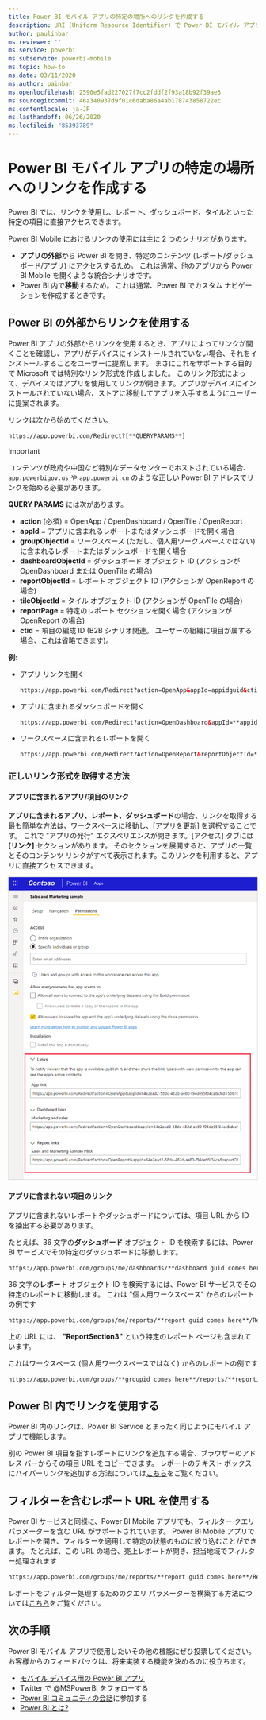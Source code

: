 ```yaml
---
title: Power BI モバイル アプリの特定の場所へのリンクを作成する
description: URI (Uniform Resource Identifier) で Power BI モバイル アプリの特定のダッシュボード、タイル、またはレポートへのディープ リンクを作成する方法について説明します。
author: paulinbar
ms.reviewer: ''
ms.service: powerbi
ms.subservice: powerbi-mobile
ms.topic: how-to
ms.date: 03/11/2020
ms.author: painbar
ms.openlocfilehash: 2590e5fad227027f7cc2fddf2f93a18b92f39ae3
ms.sourcegitcommit: 46a340937d9f01c6daba86a4ab178743858722ec
ms.contentlocale: ja-JP
ms.lasthandoff: 06/26/2020
ms.locfileid: "85393789"
---
```

# <a name="create-a-link-to-a-specific-location-in-the-power-bi-mobile-apps"></a>Power BI モバイル アプリの特定の場所へのリンクを作成する
Power BI では、リンクを使用し、レポート、ダッシュボード、タイルといった特定の項目に直接アクセスできます。

Power BI Mobile におけるリンクの使用には主に 2 つのシナリオがあります。 

* **アプリの外部**から Power BI を開き、特定のコンテンツ (レポート/ダッシュボード/アプリ) にアクセスするため。 これは通常、他のアプリから Power BI Mobile を開くような統合シナリオです。 
* Power BI 内で**移動**するため。 これは通常、Power BI でカスタム ナビゲーションを作成するときです。


## <a name="use-links-from-outside-of-power-bi"></a>Power BI の外部からリンクを使用する
Power BI アプリの外部からリンクを使用するとき、アプリによってリンクが開くことを確認し、アプリがデバイスにインストールされていない場合、それをインストールすることをユーザーに提案します。 まさにこれをサポートする目的で Microsoft では特別なリンク形式を作成しました。 このリンク形式によって、デバイスではアプリを使用してリンクが開きます。アプリがデバイスにインストールされていない場合、ストアに移動してアプリを入手するようにユーザーに提案されます。

リンクは次から始めてください。  
```html
https://app.powerbi.com/Redirect?[**QUERYPARAMS**]
```

> [!IMPORTANT]
> コンテンツが政府や中国など特別なデータセンターでホストされている場合、`app.powerbigov.us` や `app.powerbi.cn` のような正しい Power BI アドレスでリンクを始める必要があります。   
>


**QUERY PARAMS** には次があります。
* **action** (必須) = OpenApp / OpenDashboard / OpenTile / OpenReport
* **appId** = アプリに含まれるレポートまたはダッシュボードを開く場合 
* **groupObjectId** = ワークスペース (ただし、個人用ワークスペースではない) に含まれるレポートまたはダッシュボードを開く場合
* **dashboardObjectId** = ダッシュボード オブジェクト ID (アクションが OpenDashboard または OpenTile の場合)
* **reportObjectId** = レポート オブジェクト ID (アクションが OpenReport の場合)
* **tileObjectId** = タイル オブジェクト ID (アクションが OpenTile の場合)
* **reportPage** = 特定のレポート セクションを開く場合 (アクションが OpenReport の場合)
* **ctid** = 項目の編成 ID (B2B シナリオ関連。 ユーザーの組織に項目が属する場合、これは省略できます)。

**例:**

* アプリ リンクを開く 
  ```html
  https://app.powerbi.com/Redirect?action=OpenApp&appId=appidguid&ctid=organizationid
  ```

* アプリに含まれるダッシュボードを開く 
  ```html
  https://app.powerbi.com/Redirect?action=OpenDashboard&appId=**appidguid**&dashboardObjectId=**dashboardidguid**&ctid=**organizationid**
  ```

* ワークスペースに含まれるレポートを開く
  ```html
  https://app.powerbi.com/Redirect?Action=OpenReport&reportObjectId=**reportidguid**&groupObjectId=**groupidguid**&reportPage=**ReportSectionName**
  ```

### <a name="how-to-get-the-right-link-format"></a>正しいリンク形式を取得する方法

#### <a name="links-of-apps-and-items-in-app"></a>アプリに含まれるアプリ/項目のリンク

**アプリに含まれるアプリ、レポート、ダッシュボード**の場合、リンクを取得する最も簡単な方法は、ワークスペースに移動し、[アプリを更新] を選択することです。 これで "アプリの発行" エクスペリエンスが開きます。[アクセス] タブには **[リンク]** セクションがあります。 そのセクションを展開すると、アプリの一覧とそのコンテンツ リンクがすべて表示されます。このリンクを利用すると、アプリに直接アクセスできます。

![Power BI でアプリ リンクを発行する ](./media/mobile-apps-links/mobile-link-copy-app-links.png)

#### <a name="links-of-items-not-in-app"></a>アプリに含まれない項目のリンク 

アプリに含まれないレポートやダッシュボードについては、項目 URL から ID を抽出する必要があります。

たとえば、36 文字の**ダッシュボード** オブジェクト ID を検索するには、Power BI サービスでその特定のダッシュボードに移動します。 

```html
https://app.powerbi.com/groups/me/dashboards/**dashboard guid comes here**?ctid=**organization id comes here**`
```

36 文字の**レポート** オブジェクト ID を検索するには、Power BI サービスでその特定のレポートに移動します。
これは "個人用ワークスペース" からのレポートの例です

```html
https://app.powerbi.com/groups/me/reports/**report guid comes here**/ReportSection3?ctid=**organization id comes here**`
```
上の URL には、 **"ReportSection3"** という特定のレポート ページも含まれています。

これはワークスペース (個人用ワークスペースではなく) からのレポートの例です

```html
https://app.powerbi.com/groups/**groupid comes here**/reports/**reportid comes here**/ReportSection1?ctid=**organizationid comes here**
```

## <a name="use-links-inside-power-bi"></a>Power BI 内でリンクを使用する

Power BI 内のリンクは、Power BI Service とまったく同じようにモバイル アプリで機能します。

別の Power BI 項目を指すレポートにリンクを追加する場合、ブラウザーのアドレス バーからその項目 URL をコピーできます。 レポートのテキスト ボックスにハイパーリンクを追加する方法については[こちら](https://docs.microsoft.com/power-bi/service-add-hyperlink-to-text-box)をご覧ください。

## <a name="use-report-url-with-filter"></a>フィルターを含むレポート URL を使用する
Power BI サービスと同様に、Power BI Mobile アプリでも、フィルター クエリ パラメーターを含む URL がサポートされています。 Power BI Mobile アプリでレポートを開き、フィルターを適用して特定の状態のものに絞り込むことができます。 たとえば、この URL の場合、売上レポートが開き、担当地域でフィルター処理されます

```html
https://app.powerbi.com/groups/me/reports/**report guid comes here**/ReportSection3?ctid=**organization id comes here**&filter=Store/Territory eq 'NC'
```

レポートをフィルター処理するためのクエリ パラメーターを構築する方法については[こちら](https://docs.microsoft.com/power-bi/service-url-filters)をご覧ください。

## <a name="next-steps"></a>次の手順
Power BI モバイル アプリで使用したいその他の機能にぜひ投票してください。お客様からのフィードバックは、将来実装する機能を決めるのに役立ちます。 

* [モバイル デバイス用の Power BI アプリ](mobile-apps-for-mobile-devices.md)
* Twitter で @MSPowerBI をフォローする
* [Power BI コミュニティの会話](https://community.powerbi.com/)に参加する
* [Power BI とは?](../../fundamentals/power-bi-overview.md)

